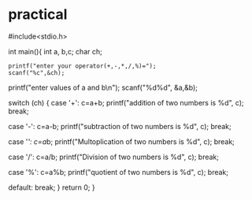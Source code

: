 # practical
#include<stdio.h>

int main(){
    int a, b,c;
    char ch;

    printf("enter your operator(+,-,*,/,%)=");
    scanf("%c",&ch);

printf("enter values of a and b\n");
scanf("%d%d", &a,&b);

switch (ch)
{
case '+': c=a+b;
printf("addition of two numbers is %d", c);
    break;

case '-': c=a-b;
printf("subtraction of two numbers is %d", c);
break;

case '*': c=a*b;
printf("Multoplication of two numbers is %d", c);
    break;

case '/': c=a/b;
printf("Division of two numbers is %d", c);
break;

case '%': c=a%b;
printf("quotient of two numbers is %d", c);
break;

default:
    break;
}
return 0;
}


